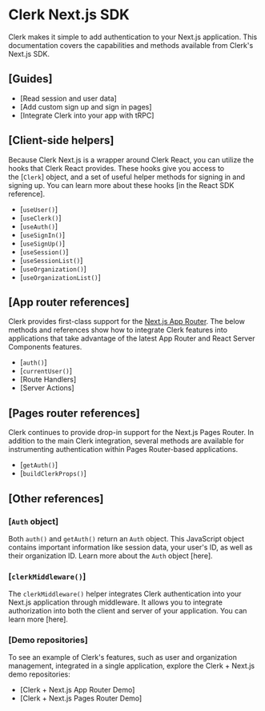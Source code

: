 Clerk Next.js SDK
=================

Clerk makes it simple to add authentication to your Next.js application. This documentation covers the capabilities and methods available from Clerk's Next.js SDK.

[Guides]
------------------------------------------------------------------

-   [Read session and user data]
-   [Add custom sign up and sign in pages]
-   [Integrate Clerk into your app with tRPC]

[Client-side helpers]
--------------------------------------------------------------------------------------------

Because Clerk Next.js is a wrapper around Clerk React, you can utilize the hooks that Clerk React provides. These hooks give you access to the [`Clerk`] object, and a set of useful helper methods for signing in and signing up. You can learn more about these hooks [in the React SDK reference].

-   [`useUser()`]
-   [`useClerk()`]
-   [`useAuth()`]
-   [`useSignIn()`]
-   [`useSignUp()`]
-   [`useSession()`]
-   [`useSessionList()`]
-   [`useOrganization()`]
-   [`useOrganizationList()`]

[App router references]
------------------------------------------------------------------------------------------------

Clerk provides first-class support for the [Next.js App Router⁠](https://nextjs.org/docs/app). The below methods and references show how to integrate Clerk features into applications that take advantage of the latest App Router and React Server Components features.

-   [`auth()`]
-   [`currentUser()`]
-   [Route Handlers]
-   [Server Actions]

[Pages router references]
----------------------------------------------------------------------------------------------------

Clerk continues to provide drop-in support for the Next.js Pages Router. In addition to the main Clerk integration, several methods are available for instrumenting authentication within Pages Router-based applications.

-   [`getAuth()`]
-   [`buildClerkProps()`]

[Other references]
--------------------------------------------------------------------------------------

### [`Auth` object]

Both `auth()` and `getAuth()` return an `Auth` object. This JavaScript object contains important information like session data, your user's ID, as well as their organization ID. Learn more about the `Auth` object [here].

### [`clerkMiddleware()`]

The `clerkMiddleware()` helper integrates Clerk authentication into your Next.js application through middleware. It allows you to integrate authorization into both the client and server of your application. You can learn more [here].

### [Demo repositories]

To see an example of Clerk's features, such as user and organization management, integrated in a single application, explore the Clerk + Next.js demo repositories:

-   [Clerk + Next.js App Router Demo⁠]
-   [Clerk + Next.js Pages Router Demo]
